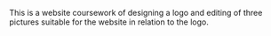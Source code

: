 This is a website coursework of designing a logo and editing of three pictures suitable for the website in relation to the logo.
